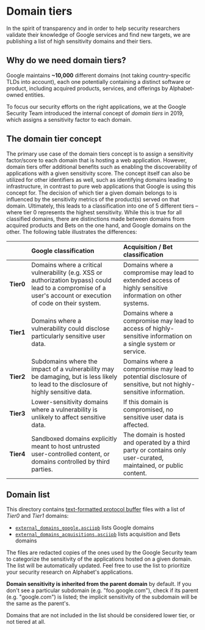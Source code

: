 # Domain tiers

In the spirit of transparency and in order to help security researchers validate
their knowledge of Google services and find new targets, we are
publishing a list of high sensitivity domains and their tiers.

## Why do we need domain tiers?

Google maintains **~10,000** different domains (not taking country-specific TLDs
into account), each one potentially containing a distinct software or product,
including acquired products, services, and offerings by Alphabet-owned entities.

To focus our security efforts on the right applications, we at the Google
Security Team introduced the internal concept of *domain tiers* in 2019, which
assigns a sensitivity factor to each domain.

## The domain tier concept

The primary use case of the domain tiers concept is to assign a sensitivity
factor/score to each domain that is hosting a web application. However, domain
tiers offer additional benefits such as enabling the discoverability of
applications with a given sensitivity score. The concept itself can also be
utilized for other identifiers as well, such as identifying domains leading to
infrastructure, in contrast to pure web applications that Google is using this
concept for. The decision of which tier a given domain belongs to is influenced
by the sensitivity metrics of the product(s) served on that domain. Ultimately,
this leads to a classification into one of 5 different tiers – where tier 0
represents the highest sensitivity. While this is true for all classified
domains, there are distinctions made between domains from acquired products and
Bets on the one hand, and Google domains on the other. The following table
illustrates the differences:


|            | Google classification| Acquisition / Bet classification
:----------- | :--------------------| :--------
**Tier0**|Domains where a critical vulnerability (e.g. XSS or authorization bypass) could lead to a compromise of a user's account or execution of code on their system.|Domains where a compromise may lead to extended access of highly sensitive information on other systems.
**Tier1**|Domains where a vulnerability could disclose particularly sensitive user data.|Domains where a compromise may lead to access of highly-sensitive information on a single system or service.
**Tier2**|Subdomains where the impact of a vulnerability may be damaging, but is less likely to lead to the disclosure of highly sensitive data.|Domains where a compromise may lead to potential disclosure of sensitive, but not highly-sensitive information.
**Tier3**|Lower-sensitivity domains where a vulnerability is unlikely to affect sensitive data.|If this domain is compromised, no sensitive user data is affected.
**Tier4**|Sandboxed domains explicitly meant to host untrusted user-controlled content, or domains controlled by third parties.|The domain is hosted and operated by a third party or contains only user-curated, maintained, or public content.

## Domain list

This directory contains [text-formatted protocol buffer](https://protobuf.dev/reference/protobuf/textformat-spec/) files with a list of *Tier0* and *Tier1* domains:

* [`external_domains_google.asciipb`](external_domains_google.asciipb) lists Google domains
* [`external_domains_acquisitions.asciipb`](external_domains_acquisitions.asciipb) lists acquisition and Bets domains

The files are redacted copies of the ones used by the Google Security team to categorize the sensitivity of the applications hosted on a given domain. The list will be automatically updated. Feel free to use the list
to prioritize your security research on Alphabet's applications.

**Domain sensitivity is inherited from the parent domain** by default. If you don't see a particular subdomain (e.g. "foo.google.com"), check if its parent (e.g. "google.com") is listed; the implicit sensitivity of the subdomain will be the same as the parent's.

Domains that are not included in the list should be considered lower tier, or not tiered at all.